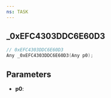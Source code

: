 ```yaml
---
ns: TASK
---
```

## _0xEFC4303DDC6E60D3

```c
// 0xEFC4303DDC6E60D3
Any _0xEFC4303DDC6E60D3(Any p0);
```

## Parameters
* **p0**:
